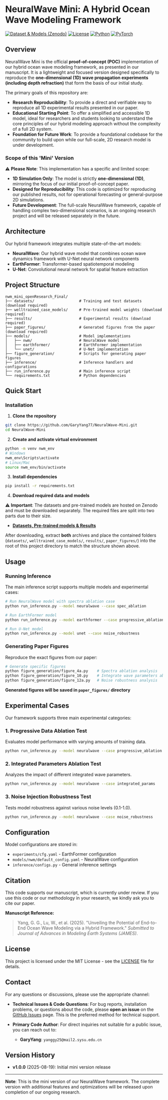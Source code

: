 # NeuralWave Mini: A Hybrid Ocean Wave Modeling Framework

[![Dataset & Models (Zenodo)](https://img.shields.io/badge/Zenodo-Data%26Models-blue)](<https://doi.org/10.5281/zenodo.16889873>)
[![License](https://img.shields.io/badge/License-MIT-green.svg)](LICENSE)
[![Python](https://img.shields.io/badge/Python-3.8+-blue.svg)](https://python.org)
[![PyTorch](https://img.shields.io/badge/PyTorch-2.0+-orange.svg)](https://pytorch.org)

## Overview

NeuralWave Mini is the official **proof-of-concept (POC)** implementation of our hybrid ocean wave modeling framework, as presented in our manuscript. It is a lightweight and focused version designed specifically to reproduce the **one-dimensional (1D) wave propagation experiments (including depth refraction)** that form the basis of our initial study.

The primary goals of this repository are:

- **Research Reproducibility**: To provide a direct and verifiable way to reproduce all 1D experimental results presented in our paper.
- **Educational Starting Point**: To offer a simplified and accessible 1D model, ideal for researchers and students looking to understand the core principles of our hybrid modeling approach without the complexity of a full 2D system.
- **Foundation for Future Work**: To provide a foundational codebase for the community to build upon while our full-scale, 2D research model is under development.

### Scope of this 'Mini' Version

⚠️ **Please Note**: This implementation has a specific and limited scope:

- **1D Simulation Only**: The model is strictly **one-dimensional (1D)**, mirroring the focus of our initial proof-of-concept paper.
- **Designed for Reproducibility**: This code is optimized for reproducing our published results, not for operational forecasting or general-purpose 2D simulations.
- **Future Development**: The full-scale NeuralWave framework, capable of handling complex two-dimensional scenarios, is an ongoing research project and will be released separately in the future.

## Architecture

Our hybrid framework integrates multiple state-of-the-art models:

- **NeuralWave**: Our hybrid wave model that combines ocean wave dynamics framework with U-Net neural network components
- **EarthFormer**: Transformer-based spatiotemporal modeling
- **U-Net**: Convolutional neural network for spatial feature extraction

## Project Structure

```
nwm_mini_openResearch_Final/
├── datasets/                    # Training and test datasets (download required)
├── welltrained_case_models/     # Pre-trained model weights (download required)
├── results/                     # Experimental results (download required)
├── paper_figures/               # Generated figures from the paper (download required)
├── models/                      # Model implementations
│   ├── nwm/                     # NeuralWave model
│   ├── earthformer/             # EarthFormer implementation
│   └── unet/                    # U-Net implementation
├── figure_generation/           # Scripts for generating paper figures
├── inference/                   # Inference handlers and configurations
├── run_inference.py             # Main inference script
└── requirements.txt             # Python dependencies
```

## Quick Start

### Installation

1. **Clone the repository**
```bash
git clone https://github.com/GaryYang77/NeuralWave-Mini.git
cd NeuralWave-Mini
```

2. **Create and activate virtual environment**
```bash
python -m venv nwm_env
# Windows
nwm_env\Scripts\activate
# Linux/Mac
source nwm_env/bin/activate
```

3. **Install dependencies**
```bash
pip install -r requirements.txt
```

4. **Download required data and models**

⚠️ **Important**: The datasets and pre-trained models are hosted on Zenodo and must be downloaded separately. The required files are split into two parts due to their size.

*   **[Datasets, Pre-trained models & Results](<https://doi.org/10.5281/zenodo.16889873>)**

After downloading, extract **both** archives and place the contained folders (`datasets/`, `welltrained_case_models/`, `results/`, `paper_figures/`) into the root of this project directory to match the structure shown above.

## Usage

### Running Inference

The main inference script supports multiple models and experimental cases:

```bash
# Run NeuralWave model with spectra ablation case
python run_inference.py --model neuralwave --case spec_ablation

# Run EarthFormer model
python run_inference.py --model earthformer --case progressive_ablation

# Run U-Net model
python run_inference.py --model unet --case noise_robustness
```

### Generating Paper Figures

Reproduce the exact figures from our paper:

```bash
# Generate specific figures
python figure_generation/figure_4a.py    # Spectra ablation analysis
python figure_generation/figure_10.py    # Integrate wave parameters ablation analysis
python figure_generation/figure_12a.py   # Noise robustness analysis
```

**Generated figures will be saved in `paper_figures/` directory**

## Experimental Cases

Our framework supports three main experimental categories:

### 1. Progressive Data Ablation Test
Evaluates model performance with varying amounts of training data.
```bash
python run_inference.py --model neuralwave --case progressive_ablation
```

### 2. Integrated Parameters Ablation Test
Analyzes the impact of different integrated wave parameters.
```bash
python run_inference.py --model neuralwave --case integrated_params
```

### 3. Noise Injection Robustness Test
Tests model robustness against various noise levels (0.1-1.0).
```bash
python run_inference.py --model neuralwave --case noise_robustness
```

## Configuration

Model configurations are stored in:
- `experiments/cfg.yaml` - EarthFormer configuration
- `models/nwm/default_config.yaml` - NeuralWave configuration
- `inference/configs.py` - General inference settings

## Citation

This code supports our manuscript, which is currently under review. If you use this code or our methodology in your research, we kindly ask you to cite our paper.

**Manuscript Reference:**
> Yang, G. G., Lu, W., et al. (2025). "Unveiling the Potential of End-to-End Ocean Wave Modeling via a Hybrid Framework." *Submitted to Journal of Advances in Modeling Earth Systems (JAMES)*.

## License

This project is licensed under the MIT License - see the [LICENSE](LICENSE) file for details.

## Contact

For any questions or discussions, please use the appropriate channel:

- **Technical Issues & Code Questions**: For bug reports, installation problems, or questions about the code, please **open an issue** on the [GitHub Issues](https://github.com/GaryYang77/NeuralWave-Mini/issues) page. This is the preferred method for technical support.

- **Primary Code Author**: For direct inquiries not suitable for a public issue, you can reach out to:
  - **GaryYang**: `yanggy25@mail2.sysu.edu.cn`

## Version History

- **v1.0.0** (2025-08-19): Initial mini version release

---

**Note**: This is the mini version of our NeuralWave framework. The complete version with additional features and optimizations will be released upon completion of our ongoing research.
